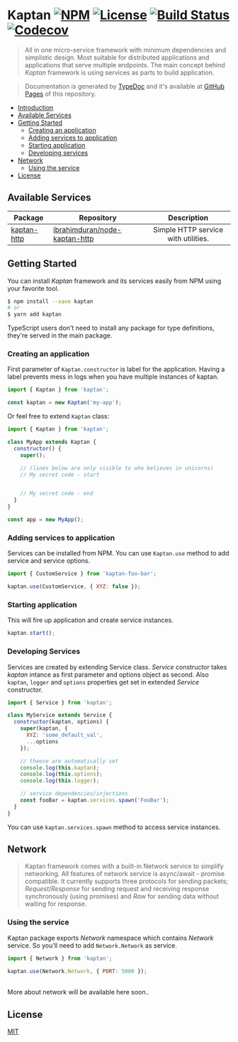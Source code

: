# Kaptan [![NPM](https://img.shields.io/npm/v/kaptan.svg)](https://www.npmjs.com/package/kaptan) [![License](https://img.shields.io/npm/l/kaptan.svg)](LICENSE) [![Build Status](https://travis-ci.org/ibrahimduran/node-kaptan.svg?branch=master)](https://travis-ci.org/ibrahimduran/node-kaptan) [![Codecov](https://codecov.io/gh/ibrahimduran/node-kaptan/branch/master/graph/badge.svg)](https://codecov.io/gh/ibrahimduran/node-kaptan)
> All in one micro-service framework with minimum dependencies and simplistic design. Most suitable for distributed applications and applications that serve multiple endpoints. The main concept behind _Kaptan_ framework is using services as parts to build application.

> Documentation is generated by [TypeDoc](https://github.com/TypeStrong/typedoc) and it's available at [GitHub Pages](https://ibrahimduran.github.io/node-kaptan/) of this repository.

- [Introduction]()
- [Available Services](#available-services)
- [Getting Started](#getting-started)
    - [Creating an application](#creating-an-application)
    - [Adding services to application](#adding-services-to-application)
    - [Starting application](#starting-application)
    - [Developing services](#developing-services)
- [Network](#network)
    - [Using the service](#using-the-service)
- [License](#license)

## Available Services
| Package | Repository | Description |
| ---------- | ---------- |:-----------:|
[kaptan-http](https://www.npmjs.com/package/kaptan-http) | [ibrahimduran/node-kaptan-http](https://github.com/ibrahimduran/node-kaptan-http) | Simple HTTP service with utilities. |

## Getting Started
You can install _Kaptan_ framework and its services easily from NPM using your favorite tool. 
```sh
$ npm install --save kaptan
# or
$ yarn add kaptan
```
TypeScript users don't need to install any package for type definitions, they're served in the main package.

### Creating an application
First parameter of `Kaptan.constructor` is label for the application. Having a label prevents mess in logs when you have multiple instances of kaptan.
```js
import { Kaptan } from 'kaptan';

const kaptan = new Kaptan('my-app');
```
Or feel free to extend `Kaptan` class:
```js
import { Kaptan } from 'kaptan';

class MyApp extends Kaptan {
  constructor() {
    super();

    // (lines below are only visible to who believes in unicorns)
    // My secret code - start


    // My secret code - end
  }
}

const app = new MyApp();
```

### Adding services to application
Services can be installed from NPM. You can use `Kaptan.use` method to add service and service options.
```js
import { CustomService } from 'kaptan-foo-bar';

kaptan.use(CustomService, { XYZ: false });
```

### Starting application
This will fire up application and create service instances.
```js
kaptan.start();
```

### Developing Services
Services are created by extending Service class. _Service_ constructor takes _kaptan_ intance as first parameter and options object as second. Also `kaptan`, `logger` and `options` properties get set in extended _Service_ constructor.
```js
import { Service } from 'kaptan';

class MyService extends Service {
  constructor(kaptan, options) {
    super(kaptan, {
      XYZ: 'some_default_val',
      ...options
    });

    // theese are automatically set
    console.log(this.kaptan);
    console.log(this.options);
    console.log(this.logger);

    // service dependencies/injections
    const fooBar = kaptan.services.spawn('FooBar');
  }
}
```
You can use `kaptan.services.spawn` method to access service instances.

## Network
> Kaptan framework comes with a built-in Network service to simplify networking. All features of network service is async/await - promise compatible. It currently supports three protocols for sending packets; _Request_/_Response_ for sending request and receiving response synchronously (using promises) and _Raw_ for sending data without waiting for response. 

### Using the service
Kaptan package exports _Network_ namespace which contains _Network_ service. So you'll need to add `Network.Network` as service.

```js
import { Network } from 'kaptan';

kaptan.use(Network.Network, { PORT: 5000 });
```
<br>
More about network will be available here soon..

## License
[MIT](LICENSE)
